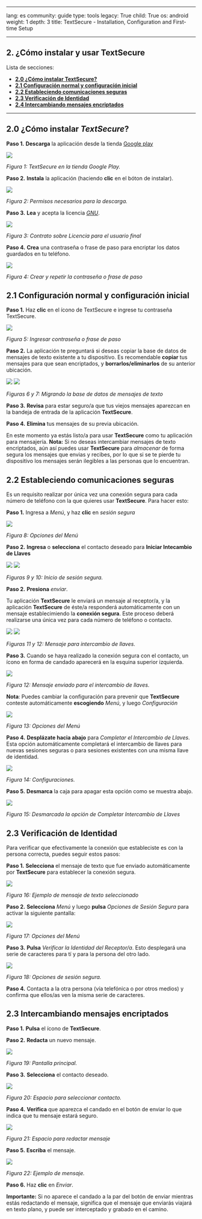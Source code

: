

---

lang: es
community: guide
type: tools
legacy: True
child: True
os: android
weight: 1
depth: 3
title: TextSecure - Installation, Configuration and First-time Setup

---

## 2. ¿Cómo instalar y usar TextSecure ##

Lista de secciones:

- [**2.0 ¿Cómo instalar TextSecure?**](#2.0)
- [**2.1  Configuración normal y configuración inicial**](#2.1)
- [**2.2 Estableciendo comunicaciones seguras**](#2.2)
- [**2.3 Verificación de Identidad**](#2.3)
- [**2.4 Intercambiando mensajes encriptados**](#2.4)

-----

<a name="2.0"></a>
## 2.0 ¿Cómo instalar *TextSecure*?

**Paso 1.** **Descarga** la aplicación desde la tienda [Google play](https://play.google.com/store/apps/details?id=org.thoughtcrime.securesms&hl=en)

![](/sbox/screen/textsecure-en/02.png)

*Figura 1: TextSecure en la tienda Google Play.*

**Paso 2.** **Instala** la aplicación (haciendo **clic** en el bóton de instalar).

![](/sbox/screen/textsecure-en/03.png)

*Figura 2: Permisos necesarios para la descarga.*

**Paso 3.** **Lea** y acepta la licencia [*GNU*](/en/glossary#GNU).

![](/sbox/screen/textsecure-en/04.png)

*Figura 3: Contrato sobre Licencia para el usuario final*

**Paso 4.** **Crea** una contraseña o frase de paso para encriptar los datos guardados en tu teléfono.

![](/sbox/screen/textsecure-en/05.png)

*Figura 4: Crear y repetir la contraseña o frase de paso*

<a name="2.1"></a>
## 2.1  Configuración normal y configuración inicial

**Paso 1.** Haz **clic** en el ícono de TextSecure e ingrese tu contraseña TextSecure.

![](/sbox/screen/textsecure-en/06.png)

*Figura 5: Ingresar contraseña o frase de paso*

**Paso 2.** La aplicación te preguntará si deseas copiar la base de datos de mensajes de texto existente a tu dispositivo. Es recomendable **copiar** tus mensajes para que sean encriptados, y **borrarlos/eliminarlos** de su anterior ubicación. 

![](/sbox/screen/textsecure-en/07.png) ![](/sbox/screen/textsecure-en/08.png)

*Figuras 6 y 7: Migrando la base de datos de mensajes de texto*

**Paso 3.** **Revisa** para estar seguro/a que tus viejos mensajes aparezcan en la bandeja de entrada de la aplicación **TextSecure**.

**Paso 4.** **Elimina** tus mensajes de su previa ubicación.

En este momento ya estás listo/a para usar **TextSecure** como tu aplicación para mensajería. **Nota:** Si no deseas intercambiar mensajes de texto encriptados, aún así puedes usar **TextSecure** para *almacenar* de forma segura los mensajes que envias y recibes, por lo que si se te pierde tu dispositivo los mensajes serán ilegibles a las personas que lo encuentran.

<a name="2.2"></a>
## 2.2  Estableciendo comunicaciones seguras

Es un requisito realizar por única vez una conexión segura para cada número de teléfono con la que quieres usar **TextSecure**. Para hacer esto:

**Paso 1.** Ingresa a *Menú*, y haz **clic** en *sesión segura* 

![](/sbox/screen/textsecure-en/09.png)

*Figura 8: Opciones del Menú*

**Paso 2.** **Ingresa** o **selecciona** el contacto deseado para **Iniciar Intecambio de Llaves**

![](/sbox/screen/textsecure-en/10.png)     ![](/sbox/screen/textsecure-en/1011.png)

*Figuras 9 y 10: Inicio de sesión segura.*

**Paso 2.** **Presiona** *enviar*.

Tu aplicación **TextSecure** le enviará un mensaje al receptor/a, y la aplicación **TextSecure** de éste/a responderá automáticamente con un mensaje establecimiendo la **conexión segura**. Este proceso deberá realizarse una única vez para cada número de teléfono o contacto. 

![](/sbox/screen/textsecure-en/11.png)     ![](/sbox/screen/textsecure-en/12.png)

*Figuras 11 y 12: Mensaje para intercambio de llaves.*

**Paso 3.** Cuando se haya realizado la conexión segura con el contacto, un ícono en forma de candado aparecerá en la esquina superior izquierda. 

![](/sbox/screen/textsecure-en/13.png)

*Figura 12: Mensaje enviado para el intercambio de llaves.*

 **Nota**: Puedes cambiar la configuración para prevenir que **TextSecure** conteste automáticamente **escogiendo** *Menú*, y luego *Configuración*

![](/sbox/screen/textsecure-en/14.png)

*Figura 13: Opciones del Menú*

**Paso 4.** **Desplázate hacia abajo** para *Completar el Intercambio de Llaves*. Esta opción automáticamente completará el intercambio de llaves para nuevas sesiones seguras o para sesiones existentes con una misma llave de identidad. 

![](/sbox/screen/textsecure-en/15.png)

*Figura 14: Configuraciones.*

**Paso 5.** **Desmarca** la caja para apagar esta opción como se muestra abajo.

![](/sbox/screen/textsecure-en/16.png)

*Figura 15: Desmarcada la opción de Completar Intercambio de Llaves*

<a name="2.3"></a>
## 2.3  Verificación de Identidad

Para verificar que efectivamente la conexión que estableciste es con la persona correcta, puedes seguir estos pasos: 

**Paso 1.** **Selecciona** el mensaje de texto que fue enviado automáticamente por **TextSecure** para establecer la conexión segura.

![](/sbox/screen/textsecure-en/17.png)

*Figura 16: Ejemplo de mensaje de texto seleccionado*

**Paso 2.** **Selecciona** *Menú* y luego **pulsa** *Opciones de Sesión Segura* para activar la siguiente pantalla:

![](/sbox/screen/textsecure-en/18.png)

*Figura 17: Opciones del Menú*

**Paso 3.** **Pulsa** *Verificar la Identidad del Receptor/a*. Esto desplegará una serie de caracteres para tí y para la persona del otro lado. 

![](/sbox/screen/textsecure-en/19.png)
 
*Figura 18: Opciones de sesión segura.*

**Paso 4.** Contacta a la otra persona (vía telefónica o por otros medios) y confirma que ellos/as ven la misma serie de caracteres.

<a name="2.4"></a>
## 2.3  Intercambiando mensajes encriptados

**Paso 1.** **Pulsa** el ícono de **TextSecure**.

**Paso 2.** **Redacta** un nuevo mensaje.

![](/sbox/screen/textsecure-en/20.png)

*Figura 19: Pantalla principal.*

**Paso 3.** **Selecciona** el contacto deseado.

![](/sbox/screen/textsecure-en/21.png)

*Figura 20: Espacio para seleccionar contacto.*

**Paso 4.** **Verifica** que aparezca el candado en el botón de enviar lo que indica que tu mensaje estará seguro.

![](/sbox/screen/textsecure-en/2213.png)

*Figura 21: Espacio para redactar mensaje*

**Paso 5.** **Escriba** el mensaje.

![](/sbox/screen/textsecure-en/2313.png)

*Figura 22: Ejemplo de mensaje.*

**Paso 6.** Haz **clic** en *Enviar*.

**Importante:** Si no aparece el candado a la par del botón de enviar mientras estás redactando el mensaje, significa que el mensaje que enviarás viajará en texto plano, y puede ser interceptado y grabado en el camino.


